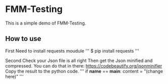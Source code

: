 # FMM-Testing

This is a simple demo of FMM-Testing.

How to use
----------------
First 
Need to install requests moudule
'''
$ pip install requests
'''

Second
Check your Json file is all right
Then get the Json minified and compressed. You can do that in there: https://codebeautify.org/jsonminifier
Copy the result to the python code.
'''
if __name__ == __main__: 
  content = "(change here)"
'''
